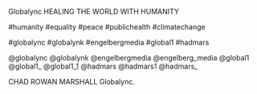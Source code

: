 Globalync
HEALING THE WORLD WITH HUMANITY

#humanity 
#equality
#peace
#publichealth
#climatechange

#globalync
#globalynk
#engelbergmedia
#global1
#hadmars

@globalync
@globalynk
@engelbergmedia
@engelberg_media
@global1
@global1_
@global1_1
@hadmars
@hadmars1
@hadmars_

CHAD ROWAN MARSHALL
Globalync.
